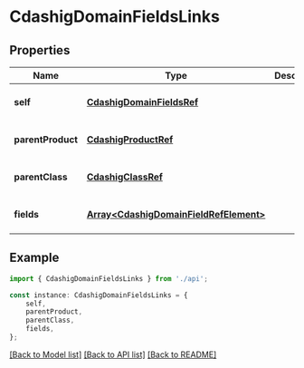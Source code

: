 # CdashigDomainFieldsLinks


## Properties

Name | Type | Description | Notes
------------ | ------------- | ------------- | -------------
**self** | [**CdashigDomainFieldsRef**](CdashigDomainFieldsRef.md) |  | [optional] [default to undefined]
**parentProduct** | [**CdashigProductRef**](CdashigProductRef.md) |  | [optional] [default to undefined]
**parentClass** | [**CdashigClassRef**](CdashigClassRef.md) |  | [optional] [default to undefined]
**fields** | [**Array&lt;CdashigDomainFieldRefElement&gt;**](CdashigDomainFieldRefElement.md) |  | [optional] [default to undefined]

## Example

```typescript
import { CdashigDomainFieldsLinks } from './api';

const instance: CdashigDomainFieldsLinks = {
    self,
    parentProduct,
    parentClass,
    fields,
};
```

[[Back to Model list]](../README.md#documentation-for-models) [[Back to API list]](../README.md#documentation-for-api-endpoints) [[Back to README]](../README.md)
